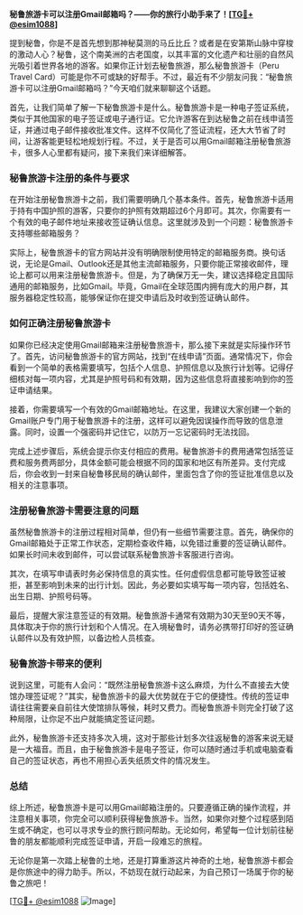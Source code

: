 **秘鲁旅游卡可以注册Gmail邮箱吗？——你的旅行小助手来了！[[TG💪+ @esim1088](https://t.me/s/esim1088)]**

提到秘鲁，你是不是首先想到那神秘莫测的马丘比丘？或者是在安第斯山脉中穿梭的激动人心？秘鲁，这个南美洲的古老国度，以其丰富的文化遗产和壮丽的自然风光吸引着世界各地的游客。如果你正计划去秘鲁旅游，那么秘鲁旅游卡（Peru Travel Card）可能是你不可或缺的好帮手。不过，最近有不少朋友问我：“秘鲁旅游卡可以注册Gmail邮箱吗？”今天咱们就来聊聊这个话题。

首先，让我们简单了解一下秘鲁旅游卡是什么。秘鲁旅游卡是一种电子签证系统，类似于其他国家的电子签证或电子通行证。它允许游客在到达秘鲁之前在线申请签证，并通过电子邮件接收批准文件。这样不仅简化了签证流程，还大大节省了时间，让游客能更轻松地规划行程。不过，关于是否可以用Gmail邮箱注册秘鲁旅游卡，很多人心里都有疑问，接下来我们来详细解答。

### 秘鲁旅游卡注册的条件与要求

在开始注册秘鲁旅游卡之前，我们需要明确几个基本条件。首先，秘鲁旅游卡适用于持有中国护照的游客，只要你的护照有效期超过6个月即可。其次，你需要有一个有效的电子邮件地址来接收签证确认信息。这里就涉及到一个问题：秘鲁旅游卡支持哪些邮箱服务？

实际上，秘鲁旅游卡的官方网站并没有明确限制使用特定的邮箱服务商。换句话说，无论是Gmail、Outlook还是其他主流邮箱服务，只要你能正常接收邮件，理论上都可以用来注册秘鲁旅游卡。但是，为了确保万无一失，建议选择稳定且国际通用的邮箱服务，比如Gmail。毕竟，Gmail在全球范围内拥有庞大的用户群，其服务器稳定性较高，能够保证你在提交申请后及时收到签证确认邮件。

### 如何正确注册秘鲁旅游卡

如果你已经决定使用Gmail邮箱来注册秘鲁旅游卡，那么接下来就是实际操作环节了。首先，访问秘鲁旅游卡的官方网站，找到“在线申请”页面。通常情况下，你会看到一个简单的表格需要填写，包括个人信息、护照信息以及旅行计划等。记得仔细核对每一项内容，尤其是护照号码和有效期，因为这些信息将直接影响到你的签证申请结果。

接着，你需要填写一个有效的Gmail邮箱地址。在这里，我建议大家创建一个新的Gmail账户专门用于秘鲁旅游卡的注册，这样可以避免因误操作而导致的信息泄露。同时，设置一个强密码并记住它，以防万一忘记密码时无法找回。

完成上述步骤后，系统会提示你支付相应的费用。秘鲁旅游卡的费用通常包括签证费和服务费两部分，具体金额可能会根据不同的国家和地区有所差异。支付完成后，你会收到一封来自秘鲁移民局的确认邮件，里面包含了你的签证批准信息以及相关的注意事项。

### 注册秘鲁旅游卡需要注意的问题

虽然秘鲁旅游卡的注册过程相对简单，但仍有一些细节需要注意。首先，确保你的Gmail邮箱处于正常工作状态，定期检查收件箱，以免错过重要的签证确认邮件。如果长时间未收到邮件，可以尝试联系秘鲁旅游卡客服进行咨询。

其次，在填写申请表时务必保持信息的真实性。任何虚假信息都可能导致签证被拒，甚至影响到未来的出行计划。因此，务必要如实填写每一项内容，包括姓名、出生日期、护照号码等。

最后，提醒大家注意签证的有效期。秘鲁旅游卡通常有效期为30天至90天不等，具体取决于你的旅行计划和个人情况。在入境秘鲁时，请务必携带打印好的签证确认邮件以及有效护照，以备边检人员核查。

### 秘鲁旅游卡带来的便利

说到这里，可能有人会问：“既然注册秘鲁旅游卡这么麻烦，为什么不直接去大使馆办理签证呢？”其实，秘鲁旅游卡的最大优势就在于它的便捷性。传统的签证申请往往需要亲自前往大使馆排队等候，耗时又费力。而秘鲁旅游卡则完全打破了这种局限，让你足不出户就能搞定签证问题。

此外，秘鲁旅游卡还支持多次入境，这对于那些计划多次往返秘鲁的游客来说无疑是一大福音。而且，由于秘鲁旅游卡是电子签证，你可以随时通过手机或电脑查看自己的签证状态，再也不用担心丢失纸质文件的情况发生。

### 总结

综上所述，秘鲁旅游卡是可以用Gmail邮箱注册的。只要遵循正确的操作流程，并注意相关事项，你完全可以顺利获得秘鲁旅游卡。当然，如果你对整个过程感到陌生或不确定，也可以寻求专业的旅行顾问帮助。无论如何，希望每一位计划前往秘鲁的朋友都能顺利完成签证申请，开启一段难忘的旅程。

无论你是第一次踏上秘鲁的土地，还是打算重游这片神奇的土地，秘鲁旅游卡都会是你旅途中的得力助手。所以，不妨现在就行动起来，为自己预订一场属于你的秘鲁之旅吧！

[[TG💪+ @esim1088](https://t.me/s/esim1088) ![Image](https://i.postimg.cc/4NQfJmqS/Snipaste-2025-05-13-00-14-12.png)]